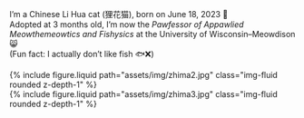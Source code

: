 I’m a Chinese Li Hua cat (狸花猫), born on June 18, 2023 🐾  
Adopted at 3 months old, I’m now the *Pawfessor of Appawlied Meowthemeowtics and Fishysics* at the University of Wisconsin–Meowdison 😸  
(Fun fact: I actually don’t like fish 🐟❌)

<div class="row">
    <div class="col-sm mt-6 mt-md-0">
        {% include figure.liquid path="assets/img/zhima2.jpg" class="img-fluid rounded z-depth-1" %}
    </div>
    <div class="col-sm mt-6 mt-md-0">
        {% include figure.liquid path="assets/img/zhima3.jpg" class="img-fluid rounded z-depth-1" %}
    </div>
</div>